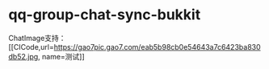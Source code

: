 # qq-group-chat-sync-bukkit

ChatImage支持：
[[CICode,url=https://gao7pic.gao7.com/eab5b98cb0e54643a7c6423ba830db52.jpg, name=测试]]
